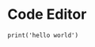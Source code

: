 <script setup>
import Editor from 'vitepress-python-editor'
</script>

# Code Editor

```python:line-numbers
print('hello world')
```
<Editor id="hello" />
